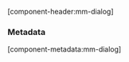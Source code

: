 [component-header:mm-dialog]

<mm-dialog-demo></mm-dialog-demo>

### Metadata
[component-metadata:mm-dialog]